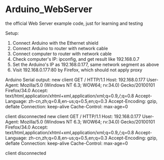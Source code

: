 Arduino_WebServer
=================

the official Web Server example code, just for learning and testing

Setup:
  1. Connect Arduino with the Ethernet shield
  2. Connect Arduino to router with network cable
  3. Connect computer to router with network cable
  3. Check computer's IP: ipconfig, and get result like 192.168.0.7
  4. Set the Arduino's IP as 192.168.0.177, same network segment as above
  5. Visit 192.168.0.177:80 by Firefox, which should not apply proxy

Arduino Serial output:
  new client
  GET / HTTP/1.1
  Host: 192.168.0.177
  User-Agent: Mozilla/5.0 (Windows NT 6.3; WOW64; rv:34.0) Gecko/20100101 Firefox/34.0
  Accept: text/html,application/xhtml+xml,application/xml;q=0.9,*/*;q=0.8
  Accept-Language: zh-cn,zh;q=0.8,en-us;q=0.5,en;q=0.3
  Accept-Encoding: gzip, deflate
  Connection: keep-alive
  Cache-Control: max-age=0
  
  client disconnected
  new client
  GET / HTTP/1.1
  Host: 192.168.0.177
  User-Agent: Mozilla/5.0 (Windows NT 6.3; WOW64; rv:34.0) Gecko/20100101 Firefox/34.0
  Accept: text/html,application/xhtml+xml,application/xml;q=0.9,*/*;q=0.8
  Accept-Language: zh-cn,zh;q=0.8,en-us;q=0.5,en;q=0.3
  Accept-Encoding: gzip, deflate
  Connection: keep-alive
  Cache-Control: max-age=0
  
  client disconnected
